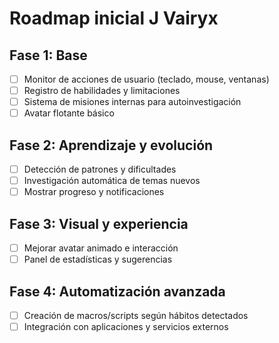 # Roadmap inicial J Vairyx

## Fase 1: Base
- [ ] Monitor de acciones de usuario (teclado, mouse, ventanas)
- [ ] Registro de habilidades y limitaciones
- [ ] Sistema de misiones internas para autoinvestigación
- [ ] Avatar flotante básico

## Fase 2: Aprendizaje y evolución
- [ ] Detección de patrones y dificultades
- [ ] Investigación automática de temas nuevos
- [ ] Mostrar progreso y notificaciones

## Fase 3: Visual y experiencia
- [ ] Mejorar avatar animado e interacción
- [ ] Panel de estadísticas y sugerencias

## Fase 4: Automatización avanzada
- [ ] Creación de macros/scripts según hábitos detectados
- [ ] Integración con aplicaciones y servicios externos